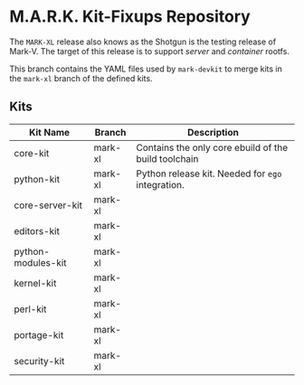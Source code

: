 # M.A.R.K. Kit-Fixups Repository

The `MARK-XL` release also knows as the Shotgun is the testing
release of Mark-V. The target of this release is to support
*server* and *container* rootfs.

This branch contains the YAML files used by `mark-devkit` to
merge kits in the `mark-xl` branch of the defined kits.

## Kits

| Kit Name | Branch | Description |
|----------|--------|-------------|
| core-kit | mark-xl | Contains the only core ebuild of the build toolchain |
| python-kit | mark-xl | Python release kit. Needed for `ego` integration. |
| core-server-kit | mark-xl | |
| editors-kit | mark-xl | |
| python-modules-kit | mark-xl | |
| kernel-kit | mark-xl | |
| perl-kit | mark-xl | |
| portage-kit | mark-xl | |
| security-kit | mark-xl | |
